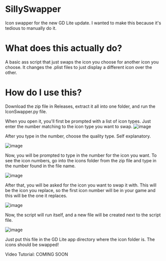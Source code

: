 # SillySwapper
Icon swapper for the new GD Lite update. I wanted to make this because it's tedious to manually do it.

# What does this actually do?
A basic ass script that just swaps the icon you choose for another icon you choose. It changes the .plist files to just display a different icon over the other.

# How do I use this?
Download the zip file in Releases, extract it all into one folder, and run the IconSwapper.py file.

When you open it, you'll first be prompted with a list of icon types. Just enter the number matching to the icon type you want to swap.
![image](https://user-images.githubusercontent.com/90102598/170876022-a25e4f02-810b-447b-acfd-db6d9139641b.png)

After you type in the number, choose the quality type. Self explanatory.

![image](https://user-images.githubusercontent.com/90102598/170876099-6345db6c-5b04-4140-bb8c-322ec29eca68.png)

Now, you will be prompted to type in the number for the icon you want. To see the icon numbers, go into the icons folder from the zip file and type in the number found in the file name.

![image](https://user-images.githubusercontent.com/90102598/170876434-4d6e2476-814f-43c9-a33d-8ed4d9f85f21.png)

After that, you will be asked for the icon you want to swap it with. This will be the icon you replace, so the first icon number will be in your game and this will be the one it replaces.

![image](https://user-images.githubusercontent.com/90102598/170876494-640a3c15-85ab-4fa5-bc47-28d49f6432d4.png)

Now, the script will run itself, and a new file will be created next to the script file.

![image](https://user-images.githubusercontent.com/90102598/170876898-4d5845f5-da2f-4bbc-9942-94ca3b5eecf3.png)

Just put this file in the GD Lite app directory where the icon folder is. The icons should be swapped!

Video Tutorial: COMING SOON

